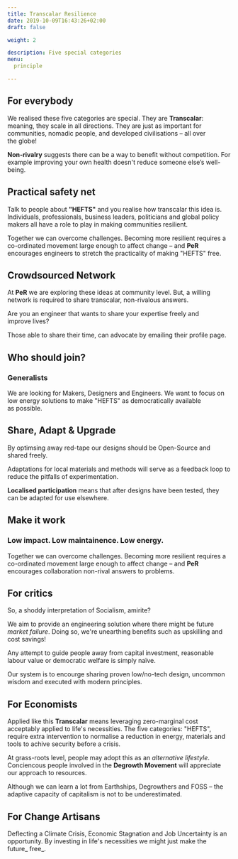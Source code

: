 ```yaml
---
title: Transcalar Resilience
date: 2019-10-09T16:43:26+02:00
draft: false

weight: 2

description: Five special categories 
menu:
  principle

---
```


<!--# Policy, Practice &amp; Purpose-->

<!--# Reimagine:&nbsp;Purpose-->

<!--# Practical safety&nbsp;net-->

## For&nbsp;everybody

We realised these five categories are special. They are **Transcalar**: meaning, they scale in all directions. They are just as important for communities, nomadic people, and developed civilisations – all over the&nbsp;globe!

**Non-rivalry** suggests there can be a way to benefit without competition. For example improving your own health doesn't reduce someone else’s&nbsp;well-being. 

<!-- Can we start to reinforce people's well-being in a free low-energy way? -->

## Practical safety net

Talk to people about **"HEFTS"** and you realise how transcalar this idea is. Individuals, professionals, business leaders, politicians and global policy makers all have a role to play in making communities resilient. 

Together we can overcome challenges. Becoming more resilient requires a co-ordinated movement large enough to affect change – and **PeR** encourages engineers to stretch the practicality of making "HEFTS" free.

## Crowdsourced Network

At **PeR** we are exploring these ideas at community&nbsp;level. But, a willing network is required to share transcalar, non-rivalous answers. <!-- People make the difference – _how can you take this idea&nbsp;further?_ -->

Are you an engineer that wants to share your expertise freely and improve&nbsp;lives?

Those able to share their time, can advocate by emailing their profile&nbsp;page.

## Who should join?

### Generalists

We are looking for Makers, Designers and Engineers. We want to focus on <!--low impact, low maintainence,--> low energy solutions to make "HEFTS" as democratically available as&nbsp;possible.



## Share, Adapt &amp; Upgrade    

By optimsing away red-tape our designs should be Open-Source and shared freely. 

Adaptations for local materials and methods will serve as a feedback loop to reduce the pitfalls of&nbsp;experimentation. 

**Localised&nbsp;participation** means that after designs have been tested, they can be adapted for use&nbsp;elsewhere. 

<!--Together we can overcome challenges. -->

<!--
## Global fix

Making adaptive designs will be unlike the original due to local resources and tools. But design implementation that anticipate adaptation means we can act before crisis hits.-->

## Make it&nbsp;work

### Low&nbsp;impact. Low&nbsp;maintainence. Low&nbsp;energy.

Together we can overcome challenges. Becoming more resilient requires a co-ordinated movement large enough to affect change – and **PeR** encourages collaboration non-rival answers to&nbsp;problems.

## For&nbsp;critics

So, a shoddy interpretation of Socialism,&nbsp;amirite?

We aim to provide an engineering solution where there might be future _market&nbsp;failure_. Doing so, we're unearthing benefits such as upskilling and cost&nbsp;savings! 

Any attempt to guide people away from capital investment, reasonable labour value or democratic welfare is simply&nbsp;naïve.

Our system is to encourge sharing proven low/no-tech design, uncommon wisdom and executed with modern&nbsp;principles.

<!--Why not prepare to avoid unecessary discomfort?-->

<!--
## For&nbsp;entreprenures

Any _actual_ innovation should be assessed if a patent is worth the investment. Considering what we've learned from entreprenureship in SZ, in practice defending ideas can be costly and their value is easier to realise as bargaining chips during funding&nbsp;rounds – or as the final word in an exit&nbsp;strategy.

-->

<!--

"sharing economy"
Design for simple&nbsp;living.

-->
<!-- emergancy preparedness -->

## For&nbsp;Economists

Applied like this **Transcalar** means leveraging zero-marginal cost acceptably applied to life's necessities<!-- (as early as possible)-->. The five categories: "HEFTS", require extra intervention to normalise a reduction in energy, materials and tools to achive security before a&nbsp;crisis.

<!--## For&nbsp;Degrowthers-->

At grass-roots level, people may adopt this as an _alternative lifestyle_. Conciencous people involved in the **Degrowth Movement** will appreciate our approach to&nbsp;resources. 

Although we can learn a lot from Earthships, Degrowthers and FOSS – the adaptive capacity of capitalism is not to be&nbsp;underestimated. <!--Hopefully it will enhance the market for everyone's&nbsp;betterment.-->

<!-- # Purpose -->

## For Change Artisans

<!-- ## Make&nbsp;the future&nbsp;free -->

Deflecting a Climate Crisis, Economic Stagnation and Job Uncertainty is an opportunity. By investing in life's&nbsp;necessities we might just make&nbsp;the future_&nbsp;free_.

<!--
Practical&nbsp;action by Change&nbsp;Artisans everywhere to defend life's&nbsp;necessities.
-->



<!--
## How did Fairtech begin?

### Resilience is transcalar

We realised these five categories are special. They are **Transcalar**: meaning, they scale in all directions. And, are just as important for communities, nomadic people, and developed civilisations – all over the&nbsp;globe!

**Transcalar** suggests there is always the potential to benefit from improvments. For example: improving your health is non-rivalrous – it won't change someone else’s&nbsp;well-being.

If you talk to people about **"HEFTS"**, you'll realise how **transcalar** this idea is because individuals, professionals, business leaders, politicians and global policy makers all have a role to play in making communities resilient that can overcome any challenge!

 -->
